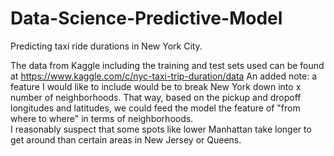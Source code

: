 # Data-Science-Predictive-Model
Predicting taxi ride durations in New York City.  

The data from Kaggle including the training and test sets used can be found at 
https://www.kaggle.com/c/nyc-taxi-trip-duration/data
An added note: a feature I would like to include would be to break New York down into x number of neighborhoods.  That way, based on the
pickup and dropoff longitudes and latitudes, we could feed the model the feature of "from where to where" in terms of neighborhoods.  
I reasonably suspect that some spots like lower Manhattan take longer to get around than certain areas in New Jersey or Queens.
